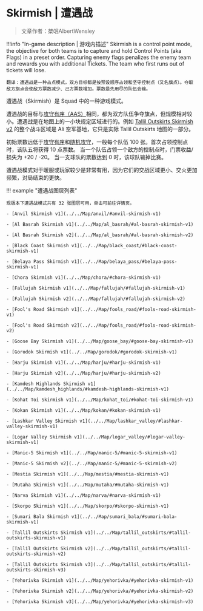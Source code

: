 # Skirmish | 遭遇战

> 文章作者：桀氓AlbertWensley

!!!info "In-game description | 游戏内描述"
    Skirmish is a control point mode, the objective for both teams is to capture and hold Control Points (aka Flags) in a preset order. Capturing enemy flags penalizes the enemy team and rewards you with additional Tickets. The team who first runs out of tickets will lose.
    
    翻译：遭遇战是一种占点模式，双方目标都是按预设顺序占领和坚守控制点（又名旗点）。夺取敌方旗点会使敌方票数减少、己方票数增加。票数最先用尽的队伍会输。

遭遇战（Skirmish）是 Squad 中的一种游戏模式。

遭遇战的目标与[攻守有序（AAS）](./AAS)相同，都为双方队伍争夺旗点，但规模相对较小。遭遇战是在地图上的一小块规定区域进行的。例如 [Tallil Outskirts Skirmish v2](../../Map/Tallil_Outskirts#tallil-outskirts-skirmish-v2) 的整个战斗区域是 Ali 空军基地，它只是实际 Tallil Outskirts 地图的一部分。

初始票数远低于[攻守有序](./AAS)和[随机攻守](./RAAS)，一般每个队伍 100 张。首次占领控制点时，该队五将获得 10 点票数。 当一个队伍占领一个敌方的控制点时，门票收益/损失为 +20 / -20。 当一支球队的票数达到 0 时，该球队输掉比赛。 

遭遇战模式对于暖服或玩家较少是非常有用，因为它们的交战区域更小、交火更加频繁，对局结束的更快。

!!! example "遭遇战图层列表"

    现版本下遭遇战模式共有 32 张图层可用，单击可前往详情页。

    - [Anvil Skirmish v1](../../Map/anvil/#anvil-skirmish-v1)

    - [Al Basrah Skirmish v1](../../Map/al_basrah/#al-basrah-skirmish-v1)

    - [Al Basrah Skirmish v2](../../Map/al_basrah/#al-basrah-skirmish-v2)

    - [Black Coast Skirmish v1](../../Map/black_coast/#black-coast-skirmish-v1)

    - [Belaya Pass Skirmish v1](../../Map/belaya_pass/#belaya-pass-skirmish-v1)

    - [Chora Skirmish v1](../../Map/chora/#chora-skirmish-v1)

    - [Fallujah Skirmish v1](../../Map/fallujah/#fallujah-skirmish-v1)

    - [Fallujah Skirmish v2](../../Map/fallujah/#fallujah-skirmish-v2)

    - [Fool's Road Skirmish v1](../../Map/fools_road/#fools-road-skirmish-v1)

    - [Fool's Road Skirmish v2](../../Map/fools_road/#fools-road-skirmish-v2)

    - [Goose Bay Skirmish v1](../../Map/goose_bay/#goose-bay-skirmish-v1)

    - [Gorodok Skirmish v1](../../Map/gorodok/#gorodok-skirmish-v1)

    - [Harju Skirmish v1](../../Map/harju/#harju-skirmish-v1)

    - [Harju Skirmish v2](../../Map/harju/#harju-skirmish-v2)

    - [Kamdesh Highlands Skirmish v1](../../Map/kamdesh_highlands/#kamdesh-highlands-skirmish-v1)

    - [Kohat Toi Skirmish v1](../../Map/kohat_toi/#kohat-toi-skirmish-v1)

    - [Kokan Skirmish v1](../../Map/kokan/#kokan-skirmish-v1)

    - [Lashkar Valley Skirmish v1](../../Map/lashkar_valley/#lashkar-valley-skirmish-v1)

    - [Logar Valley Skirmish v1](../../Map/logar_valley/#logar-valley-skirmish-v1)

    - [Manic-5 Skirmish v1](../../Map/manic-5/#manic-5-skirmish-v1)

    - [Manic-5 Skirmish v2](../../Map/manic-5/#manic-5-skirmish-v2)

    - [Mestia Skirmish v1](../../Map/mestia/#mestia-skirmish-v1)

    - [Mutaha Skirmish v1](../../Map/mutaha/#mutaha-skirmish-v1)

    - [Narva Skirmish v1](../../Map/narva/#narva-skirmish-v1)

    - [Skorpo Skirmish v1](../../Map/skorpo/#skorpo-skirmish-v1)

    - [Sumari Bala Skirmish v1](../../Map/sumari_bala/#sumari-bala-skirmish-v1)

    - [Tallil Outskirts Skirmish v1](../../Map/tallil_outskirts/#tallil-outskirts-skirmish-v1)

    - [Tallil Outskirts Skirmish v2](../../Map/tallil_outskirts/#tallil-outskirts-skirmish-v2)

    - [Tallil Outskirts Skirmish v3](../../Map/tallil_outskirts/#tallil-outskirts-skirmish-v3)

    - [Yehorivka Skirmish v1](../../Map/yehorivka/#yehorivka-skirmish-v1)

    - [Yehorivka Skirmish v2](../../Map/yehorivka/#yehorivka-skirmish-v2)

    - [Yehorivka Skirmish v3](../../Map/yehorivka/#yehorivka-skirmish-v3)
    